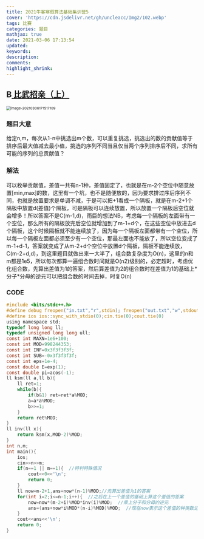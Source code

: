 ```yaml
---
title: 2021牛客寒假算法基础集训营5
cover: 'https://cdn.jsdelivr.net/gh/uncleacc/Img2/102.webp'
tags: 比赛
categories: 题目
mathjax: true
date: 2021-03-06 17:13:54
updated: 
keywords: 
description: 
comments: 
highlight_shrink: 
---
```


##  B[ 比武招亲（上）](https://ac.nowcoder.com/acm/contest/9985/B)

<img src="https://cdn.jsdelivr.net/gh/uncleacc/sucai_2/20210306171528.png" alt="image-20210306171517109" style="zoom:67%;" />

### 题目大意

给定n,m，每次从1-n中挑选出m个数，可以重复挑选，挑选出的数的贡献值等于排序后最大值减去最小值，挑选的序列不同当且仅当两个序列排序后不同，求所有可能的序列的总贡献值？

### 解法

可以枚举贡献值，差值一共有n-1种，差值固定了，也就是在m-2个空位中随意放置[min,max]的数，这里有一个坑，也不是随便放的，因为要求排过序后序列不同，也就是放置要求是单调不减，于是可以把+1看成一个隔板，就是在m-2+1个隔板中放置d(差值)个隔板，可是隔板可以连续放置，所以放置一个隔板后空位就会增多！所以答案不是C(m-1,d)，雨巨的想法NB，考虑每一个隔板的左面带有一个空位，那么所有的隔板放完后空位就增加到了m-1+d个，在这些空位中放进去d个隔板，这个时候隔板就不能连续放了，因为每一个隔板左面都带有一个空位，所以每一个隔板左面都必须至少有一个空位，那最左面也不能放了，所以空位变成了m-1+d-1，答案就变成了从m-2+d个空位中放置d个隔板，隔板不能连续放，C(m-2+d,d)，到这里题目就做出来一大半了，组合数复杂度为O(n)，这里的n和m都是1e5，所以每次都算一遍组合数时间就是O(n2)级别的，必定超时，考虑优化组合数，先算出差值为1的答案，然后算差值为2的组合数时在差值为1的基础上\*分子\*分母的逆元可以把组合数的时间去掉，时复O(n)

### CODE

```c
#include <bits/stdc++.h>
#define debug freopen("in.txt","r",stdin); freopen("out.txt","w",stdout)
#define ios ios::sync_with_stdio(0);cin.tie(0);cout.tie(0)
using namespace std;
typedef long long ll;
typedef unsigned long long ull;
const int MAXN=1e6+100;
const int MOD=998244353;
const int INF=0x3f3f3f3f;
const int SUB=-0x3f3f3f3f;
const int eps=1e-4;
const double E=exp(1);
const double pi=acos(-1);
ll ksm(ll a,ll b){
	ll ret=1;
	while(b){
		if(b&1) ret=ret*a%MOD;
		a=a*a%MOD;
		b>>=1;
	}
	return ret%MOD;
}
ll inv(ll x){
	return ksm(x,MOD-2)%MOD;
}
int n,m;
int main(){
	ios;
	cin>>n>>m;
	if(n==1 || m==1){  //特判特殊情况
		cout<<0<<'\n';
		return 0;
	}
	ll now=m-2+1,ans=now*(n-1)%MOD;//先算出差值为1的答案
	for(int i=2;i<=n-1;i++){  //之后在上一个差值的基础上算这个差值的答案
		now=now*(m-2+i)%MOD*inv(i)%MOD;  //乘上分子和分母的逆元
		ans=(ans+now*i%MOD*(n-i)%MOD)%MOD;  //现在now表示这个差值的种类数记得乘上差值和这个差值下可以取到的区间数量
	}
	cout<<ans<<'\n'; 
	return 0;
}
```



